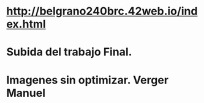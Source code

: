 # http://belgrano240brc.42web.io/index.html
# Subida del trabajo Final. 
# Imagenes sin optimizar. Verger Manuel


